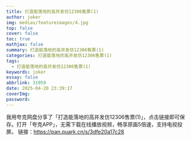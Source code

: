 ```yaml
---
title: 打造能落地的高并发仿12306售票(1)
author: joker
img: medias/featureimages/4.jpg
top: false
cover: false
toc: true
mathjax: false
summary: 打造能落地的高并发仿12306售票(1)
categories: 打造能落地的高并发仿12306售票(1)
tags:
  - 打造能落地的高并发仿12306售票(1)
keywords: joker
essay: false
abbrlink: 31959
date: 2025-04-20 23:39:17
coverImg:
password:
---
```


我用夸克网盘分享了「打造能落地的高并发仿12306售票(1)」，点击链接即可保存。打开「夸克APP」，无需下载在线播放视频，畅享原画5倍速，支持电视投屏。
链接：https://pan.quark.cn/s/3dfe20a17c28

